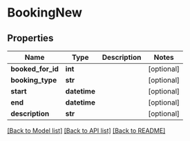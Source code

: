 # BookingNew

## Properties
Name | Type | Description | Notes
------------ | ------------- | ------------- | -------------
**booked_for_id** | **int** |  | [optional] 
**booking_type** | **str** |  | [optional] 
**start** | **datetime** |  | [optional] 
**end** | **datetime** |  | [optional] 
**description** | **str** |  | [optional] 

[[Back to Model list]](../README.md#documentation-for-models) [[Back to API list]](../README.md#documentation-for-api-endpoints) [[Back to README]](../README.md)


